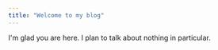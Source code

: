 ```yaml
---
title: "Welcome to my blog"
---
```


I'm glad you are here. I plan to talk about nothing in particular.
